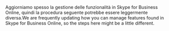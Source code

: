 <span data-ttu-id="d7bcc-101">Aggiorniamo spesso la gestione delle funzionalità in Skype for Business Online, quindi la procedura seguente potrebbe essere leggermente diversa.</span><span class="sxs-lookup"><span data-stu-id="d7bcc-101">We are frequently updating how you can manage features found in Skype for Business Online, so the steps here might be a little different.</span></span>